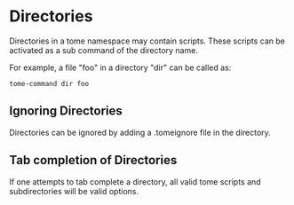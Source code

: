 # Directories

Directories in a tome namespace may contain scripts. These scripts can be activated as a sub command of the directory name.

For example, a file "foo" in a directory "dir" can be called as:

    tome-command dir foo


## Ignoring Directories

Directories can be ignored by adding a .tomeignore file in the directory.

## Tab completion of Directories

If one attempts to tab complete a directory, all valid tome scripts and 
subdirectories will be valid options.

